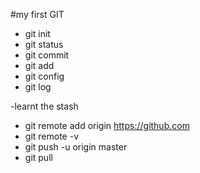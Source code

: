 #my first GIT
- git init
- git status
- git commit
- git add
- git config
- git log

-learnt the stash

- git remote add origin https://github.com
- git remote -v
- git push -u origin master
- git pull
